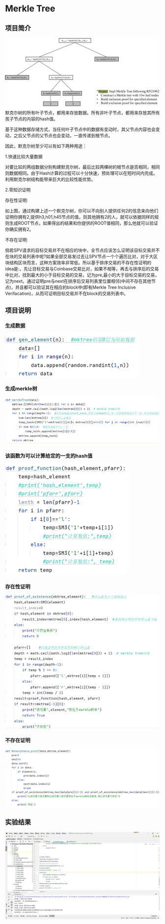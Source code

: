 # Merkle Tree
## 项目简介
![img.png](img.png)
默克尔树的所有叶子节点，都用来存放数据。所有非叶子节点，都用来存放其所有孩子节点的内容的hash值。

基于这种数据存储方式，当任何叶子节点中的数据有变动时，其父节点内容也会变动，之后父节点的父节点也会变动，一直传递到根节点。

因此，默克尔树至少可以有如下两种用途：

1.快速比较大量数据

对要比较的两组数据分别构建默克尔树，最后比较两棵树的根节点是否相同，相同则数据相同。由于Hash计算的过程可以十分快速，预处理可以在短时间内完成。利用默克尔树结构能带来巨大的比较性能优势。

2.零知识证明  

存在性证明:  

如上图，通过构建上述一个默克尔树，你可以不向别人提供任何2的信息来向他们证明你拥有2,提供h3,h01,h45节点的值，则其他拥有2的人，就可以依据同样的规则生成ROOT节点，如果得出的结果和你提供的ROOT值相同，那么他就可以验证你确实拥有2。  

不存在证明:  

倘若SPV请求的目标交易并不在相应的块中，全节点应该怎么证明该目标交易并不在块的交易列表中呢?如果全部交易发过去让SPV节点一个个遍历比对，对于大区块结构区块而言，这种方案效率非常低。所以基于排序交易的不存在性证明的idea是:，先让目标交易与Coinbase交易比对，如果不相等，再去与排序后的交易中比对，找到最大的小于目标交易的交易，记为pre,最小的大于目标交易的交易，记为next。通过证明pre与next在排序后交易列表里位置相邻(中间不存在其他节点)，并且都可以验证其在相应的block中(即有Merkle Tree Inclusive Verifacation)，从而可证明目标交易并不在block的交易列表中。
## 项目说明
### 生成数据
![img_1.png](img_1.png)
### 生成merkle树
![img_2.png](img_2.png)
### 该函数为可以计算给定的一支的hash值
![img_3.png](img_3.png)
### 存在性证明
![img_4.png](img_4.png)
### 不存在证明
![img_5.png](img_5.png)
## 实验结果
![img_6.png](img_6.png)